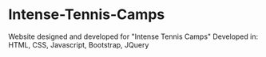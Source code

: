# Intense-Tennis-Camps
Website designed and developed for "Intense Tennis Camps"
Developed in: HTML, CSS, Javascript, Bootstrap, JQuery
